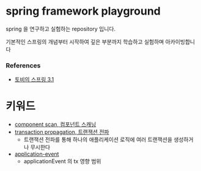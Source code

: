 # spring framework playground

spring 을 연구하고 실험하는 repository 입니다.

기본적인 스프링의 개념부터 시작하여 깊은 부분까지 학습하고 실험하며 아카이빙합니다

### References

- [토비의 스프링 3.1](http://www.yes24.com/Product/Goods/7516911)

# 키워드

- [component scan, 컴포넌트 스캐닝](#)
- [transaction propagation, 트랜잭션 전파](https://github.com/my-research/spring-framework/tree/master/transaction-propagation)
  - 트랜잭션 전파를 통해 하나의 애플리케이션 로직에 여러 트랜잭션을 생성하거나 무시한다
- [application-event](#)
  - applicationEvent 의 tx 영향 범위
